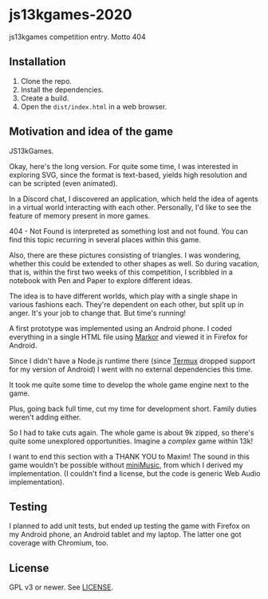 # js13kgames-2020

js13kgames competition entry. Motto 404

## Installation

1. Clone the repo.
2. Install the dependencies.
3. Create a build.
4. Open the `dist/index.html` in a web browser.

## Motivation and idea of the game

JS13kGames.

Okay, here's the long version.
For quite some time, I was interested in exploring SVG, since the format is
text-based, yields high resolution and can be scripted (even animated).

In a Discord chat, I discovered an application, which held the idea of agents
in a virtual world interacting with each other. Personally, I'd like to see
the feature of memory present in more games.

404 - Not Found is interpreted as something lost and not found.
You can find this topic recurring in several places within this game.

Also, there are these pictures consisting of triangles. I was wondering,
whether this could be extended to other shapes as well.
So during vacation, that is, within the first two weeks of this competition,
I scribbled in a notebook with Pen and Paper to explore different ideas.

The idea is to have different worlds, which play with a single shape in
various fashions each. They're dependent on each other, but split up in anger.
It's your job to change that. But time's running!

A first prototype was implemented using an Android phone.
I coded everything in a single HTML file using [Markor][markor] and viewed it
in Firefox for Android.

Since I didn't have a Node.js runtime there (since [Termux][termux] dropped
support for my version of Android) I went with no external dependencies this
time.

It took me quite some time to develop the whole game engine next to the game.

Plus, going back full time, cut my time for development short.
Family duties weren't adding either.

So I had to take cuts again. The whole game is about 9k zipped, so there's 
quite some unexplored opportunities. Imagine a _complex_ game within 13k!

I want to end this section with a THANK YOU to Maxim!
The sound in this game wouldn't be possible without
[miniMusic][MiniMusic], from which I derived my implementation.
(I couldn't find a license, but the code is generic Web Audio implementation).

## Testing

I planned to add unit tests, but ended up testing the game with Firefox on my
Android phone, an Android tablet and my laptop. The latter one got coverage
with Chromium, too.

## License

GPL v3 or newer. See [LICENSE](./LICENSE.txt).

[markor]: https://f-droid.org/en/packages/net.gsantner.markor/
[MiniMusic]: https://github.com/xem/miniMusic
[termux]: https://f-droid.org/en/packages/com.termux/
